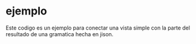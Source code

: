 # ejemplo
Este codigo es un ejemplo para conectar una vista simple con la parte del resultado de una gramatica hecha en jison.
